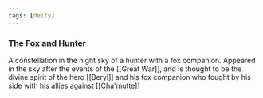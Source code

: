 ```yaml
---
tags: [deity]
---
```


### The Fox and Hunter

A constellation in the night sky of a hunter with a fox companion. Appeared in the sky after the events of the [[Great War]], and is thought to be the divine spirit of the hero [[Beryl]] and his fox companion who fought by his side with his allies against [[Cha'mutte]]



